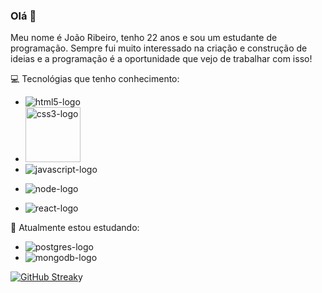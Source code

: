 ### Olá 👋


  Meu nome é João Ribeiro, tenho 22 anos e sou um estudante de programação. Sempre fui muito interessado na criação e construção de ideias e a programação é a oportunidade que vejo de trabalhar com isso!
  
 :computer: Tecnológias que tenho conhecimento:
   
   - <img src="https://img.shields.io/badge/HTML5-E34F26?style=for-the-badge&logo=html5&logoColor=white" alt="html5-logo" >
   - <img src="https://img.shields.io/badge/CSS3-1572B6?style=for-the-badge&logo=css3&logoColor=white" alt="css3-logo" width="88">
   - <img src="https://img.shields.io/badge/JavaScript-323330?style=for-the-badge&logo=javascript&logoColor=F7DF1E" alt="javascript-logo" >
   - <img src="https://img.shields.io/badge/Node.js-43853D?style=for-the-badge&logo=node.js&logoColor=white"
alt="node-logo">

- <img src="https://img.shields.io/badge/React-20232A?style=for-the-badge&logo=react&logoColor=61DAFB" alt="react-logo">
   
  <!--<img alt="João Ribeiro's Github Stats" src="https://github-readme-stats-joaovtribeiro.vercel.app/api?username=JoaoVtRibeiro&show_icons=true&theme=dark">
  
  <br>
  
  <img alt="João Ribeiro most used languages" src="https://github-readme-stats-joaovtribeiro.vercel.app/api/top-langs/?username=JoaoVtRibeiro&layout=compact&theme=dark">-->
  
 :pencil: Atualmente estou estudando:
 
 - <img src="https://img.shields.io/badge/PostgreSQL-316192?style=for-the-badge&logo=postgresql&logoColor=white" alt="postgres-logo">
 - <img src="https://img.shields.io/badge/MongoDB-4EA94B?style=for-the-badge&logo=mongodb&logoColor=white" alt="mongodb-logo">
  [![GitHub Streak](https://streak-stats.demolab.com?user=JoaoVtRibeiro&theme=dark&locale=pt_BR)](https://git.io/streak-stats)y

